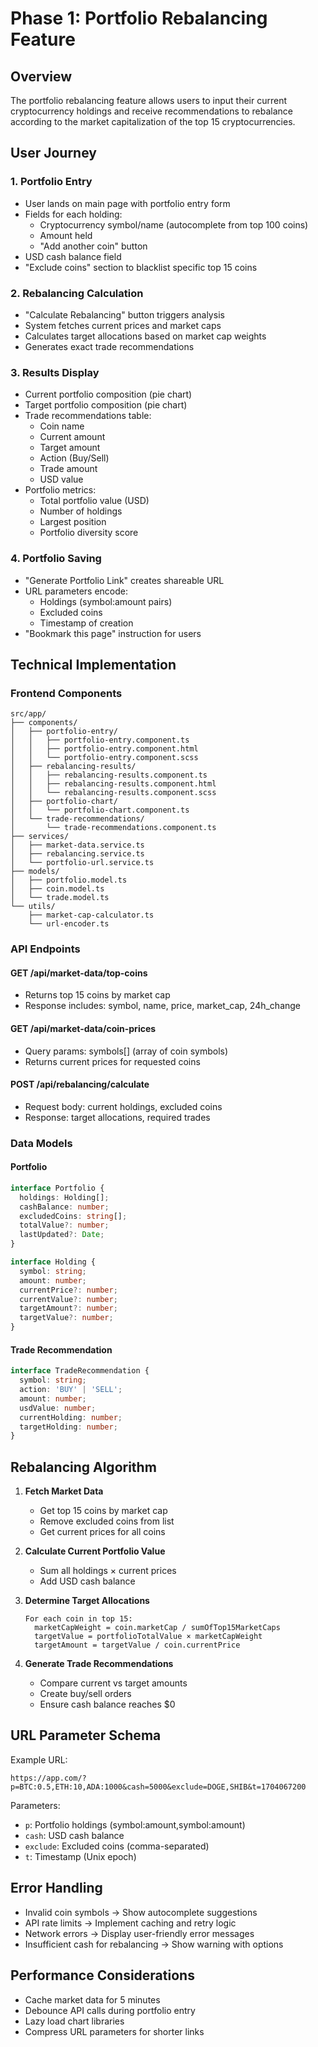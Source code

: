 # Phase 1: Portfolio Rebalancing Feature

## Overview
The portfolio rebalancing feature allows users to input their current cryptocurrency holdings and receive recommendations to rebalance according to the market capitalization of the top 15 cryptocurrencies.

## User Journey

### 1. Portfolio Entry
- User lands on main page with portfolio entry form
- Fields for each holding:
  - Cryptocurrency symbol/name (autocomplete from top 100 coins)
  - Amount held
  - "Add another coin" button
- USD cash balance field
- "Exclude coins" section to blacklist specific top 15 coins

### 2. Rebalancing Calculation
- "Calculate Rebalancing" button triggers analysis
- System fetches current prices and market caps
- Calculates target allocations based on market cap weights
- Generates exact trade recommendations

### 3. Results Display
- Current portfolio composition (pie chart)
- Target portfolio composition (pie chart)
- Trade recommendations table:
  - Coin name
  - Current amount
  - Target amount
  - Action (Buy/Sell)
  - Trade amount
  - USD value
- Portfolio metrics:
  - Total portfolio value (USD)
  - Number of holdings
  - Largest position
  - Portfolio diversity score

### 4. Portfolio Saving
- "Generate Portfolio Link" creates shareable URL
- URL parameters encode:
  - Holdings (symbol:amount pairs)
  - Excluded coins
  - Timestamp of creation
- "Bookmark this page" instruction for users

## Technical Implementation

### Frontend Components

```
src/app/
├── components/
│   ├── portfolio-entry/
│   │   ├── portfolio-entry.component.ts
│   │   ├── portfolio-entry.component.html
│   │   └── portfolio-entry.component.scss
│   ├── rebalancing-results/
│   │   ├── rebalancing-results.component.ts
│   │   ├── rebalancing-results.component.html
│   │   └── rebalancing-results.component.scss
│   ├── portfolio-chart/
│   │   └── portfolio-chart.component.ts
│   └── trade-recommendations/
│       └── trade-recommendations.component.ts
├── services/
│   ├── market-data.service.ts
│   ├── rebalancing.service.ts
│   └── portfolio-url.service.ts
├── models/
│   ├── portfolio.model.ts
│   ├── coin.model.ts
│   └── trade.model.ts
└── utils/
    ├── market-cap-calculator.ts
    └── url-encoder.ts
```

### API Endpoints

#### GET /api/market-data/top-coins
- Returns top 15 coins by market cap
- Response includes: symbol, name, price, market_cap, 24h_change

#### GET /api/market-data/coin-prices
- Query params: symbols[] (array of coin symbols)
- Returns current prices for requested coins

#### POST /api/rebalancing/calculate
- Request body: current holdings, excluded coins
- Response: target allocations, required trades

### Data Models

#### Portfolio
```typescript
interface Portfolio {
  holdings: Holding[];
  cashBalance: number;
  excludedCoins: string[];
  totalValue?: number;
  lastUpdated?: Date;
}

interface Holding {
  symbol: string;
  amount: number;
  currentPrice?: number;
  currentValue?: number;
  targetAmount?: number;
  targetValue?: number;
}
```

#### Trade Recommendation
```typescript
interface TradeRecommendation {
  symbol: string;
  action: 'BUY' | 'SELL';
  amount: number;
  usdValue: number;
  currentHolding: number;
  targetHolding: number;
}
```

## Rebalancing Algorithm

1. **Fetch Market Data**
   - Get top 15 coins by market cap
   - Remove excluded coins from list
   - Get current prices for all coins

2. **Calculate Current Portfolio Value**
   - Sum all holdings × current prices
   - Add USD cash balance

3. **Determine Target Allocations**
   ```
   For each coin in top 15:
     marketCapWeight = coin.marketCap / sumOfTop15MarketCaps
     targetValue = portfolioTotalValue × marketCapWeight
     targetAmount = targetValue / coin.currentPrice
   ```

4. **Generate Trade Recommendations**
   - Compare current vs target amounts
   - Create buy/sell orders
   - Ensure cash balance reaches $0

## URL Parameter Schema

Example URL:
```
https://app.com/?p=BTC:0.5,ETH:10,ADA:1000&cash=5000&exclude=DOGE,SHIB&t=1704067200
```

Parameters:
- `p`: Portfolio holdings (symbol:amount,symbol:amount)
- `cash`: USD cash balance
- `exclude`: Excluded coins (comma-separated)
- `t`: Timestamp (Unix epoch)

## Error Handling

- Invalid coin symbols → Show autocomplete suggestions
- API rate limits → Implement caching and retry logic
- Network errors → Display user-friendly error messages
- Insufficient cash for rebalancing → Show warning with options

## Performance Considerations

- Cache market data for 5 minutes
- Debounce API calls during portfolio entry
- Lazy load chart libraries
- Compress URL parameters for shorter links